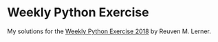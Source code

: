 # Weekly Python Exercise

My solutions for the [Weekly Python Exercise 2018](http://weeklypythonexercise.com/) by Reuven M. Lerner. 
